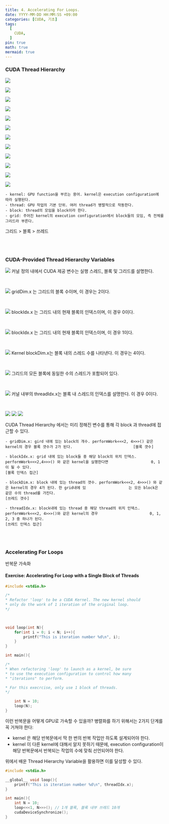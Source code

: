 ```yaml
---
title: 4. Accelerating For Loops.
date: YYYY-MM-DD HH:MM:SS +09:00
categories: [CUDA, 기초]
tags:
  [
	CUDA,
  ]
pin: true
math: true
mermaid: true
---
```


### CUDA Thread Hierarchy
![](https://tera.dscloud.me:8080/Images/CUDA/NVIDIA_Tutorial2/0.png)

![](https://tera.dscloud.me:8080/Images/CUDA/NVIDIA_Tutorial2/1.png)

![](https://tera.dscloud.me:8080/Images/CUDA/NVIDIA_Tutorial2/2.png)

![](https://tera.dscloud.me:8080/Images/CUDA/NVIDIA_Tutorial2/3.png)

![](https://tera.dscloud.me:8080/Images/CUDA/NVIDIA_Tutorial2/4.png)

![](https://tera.dscloud.me:8080/Images/CUDA/NVIDIA_Tutorial2/5.png)

![](https://tera.dscloud.me:8080/Images/CUDA/NVIDIA_Tutorial2/6.png)

![](https://tera.dscloud.me:8080/Images/CUDA/NVIDIA_Tutorial2/7.png)

![](https://tera.dscloud.me:8080/Images/CUDA/NVIDIA_Tutorial2/8.png)

![](https://tera.dscloud.me:8080/Images/CUDA/NVIDIA_Tutorial2/9.png)

![](https://tera.dscloud.me:8080/Images/CUDA/NVIDIA_Tutorial2/10.png)

![](https://tera.dscloud.me:8080/Images/CUDA/NVIDIA_Tutorial2/11.png)


	- kernel: GPU function을 부르는 용어. kernel은 execution configuration에 따라 실행된다. 
	- thread: GPU 작업의 기본 단위. 여러 thread가 병렬적으로 작동한다. 
	- block: thread의 모임을 block이라 한다. 
	- grid: 주어진 kernel의 execution configuration에서 block들의 모임, 즉 전체를 그리드라 부른다.

그리드 > 블록 > 쓰레드 


<br/>
<br/>

### CUDA-Provided Thread Hierarchy Variables


![](https://tera.dscloud.me:8080/Images/CUDA/NVIDIA_Tutorial3/1.png)
	커널 정의 내에서 CUDA 제공 변수는 실행 스레드, 블록 및 그리드를 설명한다.

<br/>

![](https://tera.dscloud.me:8080/Images/CUDA/NVIDIA_Tutorial3/2.png)
	gridDim.x 는 그리드의 블록 수이며, 이 경우는 2이다.

<br/>

![](https://tera.dscloud.me:8080/Images/CUDA/NVIDIA_Tutorial3/3.png)
	blockIdx.x 는 그리드 내의 현재 블록의 인덱스이며, 이 경우 0이다.

<br/>

![](https://tera.dscloud.me:8080/Images/CUDA/NVIDIA_Tutorial3/4.png)
	blockIdx.x 는 그리드 내의 현재 블록의 인덱스이며, 이 경우 1이다.

<br/>

![]([Data/](https://tera.dscloud.me:8080/Images/)CUDA/NVIDIA_Tutorial3/5.png)
	Kernel blockDim.x는 블록 내의 스레드 수를 나타낸다. 이 경우는 4이다.

<br/>

![]([Data/](https://tera.dscloud.me:8080/Images/)CUDA/NVIDIA_Tutorial3/6.png)
	그리드의 모든 블록에 동일한 수의 스레드가 포함되어 있다.

<br/>

![]([Data/](https://tera.dscloud.me:8080/Images/)CUDA/NVIDIA_Tutorial3/7.png)
	커널 내부의  threadIdx.x는 블록 내 스레드의 인덱스를 설명한다. 이 경우 0이다.

<br/>

![](https://tera.dscloud.me:8080/Images/CUDA/NVIDIA_Tutorial3/8.png)
![](https://tera.dscloud.me:8080/Images/CUDA/NVIDIA_Tutorial3/9.png)
![](https://tera.dscloud.me:8080/Images/CUDA/NVIDIA_Tutorial3/10.png)

CUDA Thread Hierarchy 에서는 미리 정해진 변수를 통해 각 block 과 thread에 접근할 수 있다.

	- gridDim.x: gird 내에 있는 block의 개수. performWork<<<2, 4>>>() 같은 kernel의 경우 블록 갯수가 2가 된다.                           [블록 갯수]
	
	- blockIdx.x: grid 내에 있는 block들 중 해당 block의 위치 인덱스. performWork<<<2,4>>>() 와 같은 kernel을 실행한다면                   0, 1 이 될 수 있다.                                                                                             [블록 인덱스 접근]
	
	- blockDim.x: block 내에 있는 thread의 갯수. performWork<<<2, 4>>>() 와 같은 kernel의 경우 4가 된다. 한 grid내에 있                   는 모든 block은 같은 수의 thread를 가진다.                                                                         [쓰레드 갯수]
	
	- threadIdx.x: block내에 있는 thread 중 해당 thread의 위치 인덱스. performWork<<<2, 4>>>()와 같은 kernel의 경우                       0, 1, 2, 3 중 하나가 된다.                                                                                      [쓰레드 인덱스 접근]



<br/>
<br/>

### Accelerating For Loops

반복문 가속화 

#### Exercise: Accelerating For Loop with a Single Block of Threads

``` cpp
#include <stdio.h>

/*
* Refactor 'loop' to be a CUDA Kernel. The new kernel should
* only do the work of 1 iteration of the original loop.
*/

  

void loop(int N){
	for(int i = 0; i < N; i++){
		printf("This is iteration number %d\n", i);
	}
}

int main(){

/*
* When refactoring 'loop' to launch as a kernel, be sure
* to use the execution configuration to control how many
* "iterations" to perform.

* For this execrcise, only use 1 block of threads.
*/

	int N = 10;
	loop(N);
}
```

이런 반복문을 어떻게 GPU로 가속할 수 있을까? 병렬화를 하기 위해서는 2가지 단계를 꼭 거쳐야 한다: 
- kernel 은 해당 반복문에서 딱 한 번의 반복 작업만 하도록 설계되어야 한다. 
- kernel 이 다른 kernel에 대해서 알지 못하기 때문에, execution configuration이 해당 반복문에서 반복되는 작업의 수에 맞춰                        선언되어야 한다. 

위에서 배운 Thread Hierarchy Variable을 활용하면 이를 달성할 수 있다.

``` cpp
#include <stdio.h>

__global__ void loop(){
	printf("This is iteration number %d\n", threadIdx.x);
}

int main(){
	int N = 10;
	loop<<<1, N>>>(); // 1개 블록, 블록 내부 쓰레드 10개
	cudaDeviceSynchronize();
}
```

